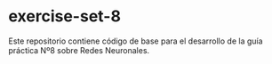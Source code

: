 # exercise-set-8
Este repositorio contiene código de base para el desarrollo de la guía práctica Nº8 sobre Redes Neuronales.
